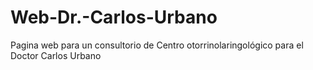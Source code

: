 # Web-Dr.-Carlos-Urbano
Pagina web para un consultorio de Centro otorrinolaringológico para el Doctor Carlos Urbano
